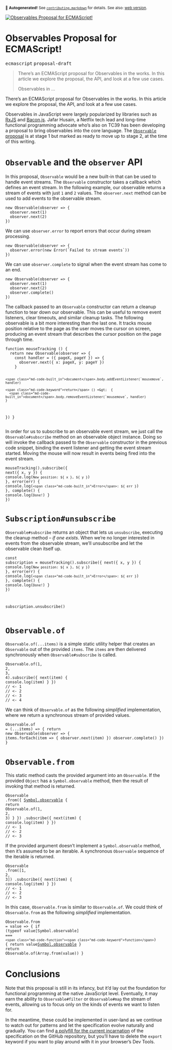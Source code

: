 <sub>&#x1F6A8; <strong>Autogenerated!</strong> See <a href="https://github.com/ponyfoo/articles/tree/noindex/contributing.markdown"><code>contributing.markdown</code></a> for details. See also: <a href="https://ponyfoo.com/articles/observables-coming-to-ecmascript">web version</a>.</sub>

<a href="https://ponyfoo.com/articles/observables-coming-to-ecmascript"><div><img src="https://i.imgur.com/GKoh78o.jpg" alt="Observables Proposal for ECMAScript!"></div></a>

<h1>Observables Proposal for ECMAScript!</h1>

<p><kbd>ecmascript</kbd> <kbd>proposal-draft</kbd></p>

<blockquote><p>There&#x2019;s an ECMAScript proposal for Observables in the works. In this article we explore the proposal, the API, and look at a few use cases.</p><p>Observables in &#x2026;</p></blockquote>

<div><p>There&#x2019;s an ECMAScript proposal for Observables in the works. In this article we explore the proposal, the API, and look at a few use cases.</p></div>

<blockquote></blockquote>

<div><p>Observables in JavaScript were largely popularized by libraries such as <a href="https://github.com/Reactive-Extensions/RxJS" target="_blank" aria-label="Reactive-Extensions/RxJS on GitHub">RxJS</a> and <a href="https://baconjs.github.io/" target="_blank" aria-label="A small functional reactive programming lib for JavaScript">Bacon.js</a>. Jafar Husain, a Netflix tech lead and long-time functional programming advocate who&#x2019;s also on TC39 has been developing a proposal to bring observables into the core language. The <a href="https://github.com/tc39/proposal-observable" target="_blank" aria-label="tc39/proposal-observable on GitHub"><code class="md-code md-code-inline">Observable</code> proposal</a> is at stage 1 but marked as ready to move up to stage 2, at the time of this writing.</p></div>

<div><h1 id="observable-and-the-observer-api"><code class="md-code md-code-inline">Observable</code> and the <code class="md-code md-code-inline">observer</code> API</h1> <p>In this proposal, <code class="md-code md-code-inline">Observable</code> would be a new built-in that can be used to handle event streams. The <code class="md-code md-code-inline">Observable</code> constructor takes a callback which defines an event stream. In the following example, our observable returns a stream of events with just <code class="md-code md-code-inline">1</code> and <code class="md-code md-code-inline">2</code> values. The <code class="md-code md-code-inline">observer.next</code> method can be used to add events to the observable stream.</p> <pre class="md-code-block"><code class="md-code md-lang-javascript"><span class="md-code-keyword">new</span> Observable(observer =&gt; {
  observer.next(<span class="md-code-number">1</span>)
  observer.next(<span class="md-code-number">2</span>)
})
</code></pre> <p>We can use <code class="md-code md-code-inline">observer.error</code> to report errors that occur during stream processing.</p> <pre class="md-code-block"><code class="md-code md-lang-javascript"><span class="md-code-keyword">new</span> Observable(observer =&gt; {
  observer.error(<span class="md-code-keyword">new</span> <span class="md-code-built_in">Error</span>(`Failed to stream events`))
})
</code></pre> <p>We can use <code class="md-code md-code-inline">observer.complete</code> to signal when the event stream has come to an end.</p> <pre class="md-code-block"><code class="md-code md-lang-javascript"><span class="md-code-keyword">new</span> Observable(observer =&gt; {
  observer.next(<span class="md-code-number">1</span>)
  observer.next(<span class="md-code-number">2</span>)
  observer.complete()
})
</code></pre> <p>The callback passed to an <code class="md-code md-code-inline">Observable</code> constructor can return a cleanup function to tear down our observable. This can be useful to remove event listeners, clear timeouts, and similar cleanup tasks. The following observable is a bit more interesting than the last one. It tracks mouse position relative to the page as the user moves the cursor on screen, producing an event stream that describes the cursor position on the page through time.</p> <pre class="md-code-block"><code class="md-code md-lang-javascript"><span class="md-code-function"><span class="md-code-keyword">function</span> <span class="md-code-title">mouseTracking</span> <span class="md-code-params">()</span> </span>{
  <span class="md-code-keyword">return</span> <span class="md-code-keyword">new</span> Observable(observer =&gt; {
    <span class="md-code-keyword">const</span> handler = ({ pageX, pageY }) =&gt; {
      observer.next({ x: pageX, y: pageY })
    }

    <span class="md-code-built_in">document</span>.body.addEventListener(`mousemove`, handler)

    <span class="md-code-keyword">return</span> () =&gt;  {
      <span class="md-code-built_in">document</span>.body.removeEventListener(`mousemove`, handler)
    }
  })
}
</code></pre> <p>In order for us to subscribe to an observable event stream, we just call the <code class="md-code md-code-inline">Observable#subscribe</code> method on an observable object instance. Doing so will invoke the callback passed to the <code class="md-code md-code-inline">Observable</code> constructor in the previous code snippet, binding the event listener and getting the event stream started. Moving the mouse will now result in events being fired into the event stream.</p> <pre class="md-code-block"><code class="md-code md-lang-javascript">mouseTracking().subscribe({
  next({ x, y }) { <span class="md-code-built_in">console</span>.log(`New position: ${ x }, ${ y }`) },
  error(err) { <span class="md-code-built_in">console</span>.log(`<span class="md-code-built_in">Error</span>: ${ err }`) },
  complete() { <span class="md-code-built_in">console</span>.log(`Done!`) }
})
</code></pre> <h1 id="subscription-unsubscribe"><code class="md-code md-code-inline">Subscription#unsubscribe</code></h1> <p><code class="md-code md-code-inline">Observable#subscribe</code> returns an object that lets us <code class="md-code md-code-inline">unsubscribe</code>, executing the cleanup method <em>&#x2013; if one exists</em>. When we&#x2019;re no longer interested in events from the observable stream, we&#x2019;ll unsubscribe and let the observable clean itself up.</p> <pre class="md-code-block"><code class="md-code md-lang-javascript"><span class="md-code-keyword">const</span> subscription = mouseTracking().subscribe({
  next({ x, y }) { <span class="md-code-built_in">console</span>.log(`New position: ${ x }, ${ y }`) },
  error(err) { <span class="md-code-built_in">console</span>.log(`<span class="md-code-built_in">Error</span>: ${ err }`) },
  complete() { <span class="md-code-built_in">console</span>.log(`Done!`) }
})

subscription.unsubscribe()
</code></pre> <h1 id="observableof"><code class="md-code md-code-inline">Observable.of</code></h1> <p><code class="md-code md-code-inline">Observable.of(...items)</code> is a simple static utility helper that creates an <code class="md-code md-code-inline">Observable</code> out of the provided <code class="md-code md-code-inline">items</code>. The <code class="md-code md-code-inline">items</code> are then delivered synchronously when <code class="md-code md-code-inline">Observable#subscribe</code> is called.</p> <pre class="md-code-block"><code class="md-code md-lang-javascript">Observable.of(<span class="md-code-number">1</span>, <span class="md-code-number">2</span>, <span class="md-code-number">3</span>, <span class="md-code-number">4</span>).subscribe({
  next(item) { <span class="md-code-built_in">console</span>.log(item) }
})
<span class="md-code-comment">// &lt;- 1</span>
<span class="md-code-comment">// &lt;- 2</span>
<span class="md-code-comment">// &lt;- 3</span>
<span class="md-code-comment">// &lt;- 4</span>
</code></pre> <p>We can think of <code class="md-code md-code-inline">Observable.of</code> as the following <em>simplified</em> implementation, where we return a synchronous stream of provided values.</p> <pre class="md-code-block"><code class="md-code md-lang-javascript">Observable.of = (...items) =&gt; {
  <span class="md-code-keyword">return</span> <span class="md-code-keyword">new</span> Observable(observer =&gt; {
    items.forEach(item =&gt; {
      observer.next(item)
    })
    observer.complete()
  })
}
</code></pre> <h1 id="observablefrom"><code class="md-code md-code-inline">Observable.from</code></h1> <p>This static method casts the provided argument into an <code class="md-code md-code-inline">Observable</code>. If the provided <code class="md-code md-code-inline">Object</code> has a <code class="md-code md-code-inline">Symbol.observable</code> method, then the result of invoking that method is returned.</p> <pre class="md-code-block"><code class="md-code md-lang-javascript">Observable
  .from({
    [Symbol.observable]() { <span class="md-code-keyword">return</span> Observable.of(<span class="md-code-number">1</span>, <span class="md-code-number">2</span>, <span class="md-code-number">3</span>) }
  })
  .subscribe({
    next(item) { <span class="md-code-built_in">console</span>.log(item) }
  })
<span class="md-code-comment">// &lt;- 1</span>
<span class="md-code-comment">// &lt;- 2</span>
<span class="md-code-comment">// &lt;- 3</span>
</code></pre> <p>If the provided argument doesn&#x2019;t implement a <code class="md-code md-code-inline">Symbol.observable</code> method, then it&#x2019;s assumed to be an iterable. A synchronous <code class="md-code md-code-inline">Observable</code> sequence of the iterable is returned.</p> <pre class="md-code-block"><code class="md-code md-lang-javascript">Observable
  .from([<span class="md-code-number">1</span>, <span class="md-code-number">2</span>, <span class="md-code-number">3</span>])
  .subscribe({
    next(item) { <span class="md-code-built_in">console</span>.log(item) }
  })
<span class="md-code-comment">// &lt;- 1</span>
<span class="md-code-comment">// &lt;- 2</span>
<span class="md-code-comment">// &lt;- 3</span>
</code></pre> <p>In this case, <code class="md-code md-code-inline">Observable.from</code> is similar to <code class="md-code md-code-inline">Observable.of</code>. We could think of <code class="md-code md-code-inline">Observable.from</code> as the following <em>simplified</em> implementation.</p> <pre class="md-code-block"><code class="md-code md-lang-javascript">Observable.from = value =&gt; {
  <span class="md-code-keyword">if</span> (<span class="md-code-keyword">typeof</span> value[Symbol.observable] === `<span class="md-code-function"><span class="md-code-keyword">function</span>`) </span>{
    <span class="md-code-keyword">return</span> value[Symbol.observable]()
  }
  <span class="md-code-keyword">return</span> Observable.of(<span class="md-code-built_in">Array</span>.from(value))
}
</code></pre> <h1 id="conclusions">Conclusions</h1> <p>Note that this proposal is still in its infancy, but it&#x2019;d lay out the foundation for functional programming at the native JavaScript level. Eventually, it may earn the ability to <code class="md-code md-code-inline">Observable#filter</code> or <code class="md-code md-code-inline">Observable#map</code> the stream of events, allowing us to focus only on the kinds of events we want to listen for.</p> <p>In the meantime, these could be implemented in user-land as we continue to watch out for patterns and let the specification evolve naturally and gradually. You can find <a href="https://github.com/tc39/proposal-observable/blob/0fa13995f372bab50de8cb5e8db59066ad08dd7a/src/Observable.js" target="_blank" aria-label="Observable.js polyfill on GitHub">a polyfill for the current incarnation</a> of the specification on the GitHub repository, but you&#x2019;ll have to delete the <code class="md-code md-code-inline">export</code> keyword if you want to play around with it in your browser&#x2019;s Dev Tools.</p></div>
